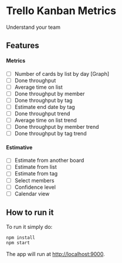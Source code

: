 # Trello Kanban Metrics

Understand your team

## Features

#### Metrics

- [ ] Number of cards by list by day [Graph]
- [ ] Done throughput
- [ ] Average time on list
- [ ] Done throughput by member
- [ ] Done throughput by tag
- [ ] Estimate end date by tag
- [ ] Done throughput trend
- [ ] Average time on list trend
- [ ] Done throughput by member trend
- [ ] Done throughput by tag trend

#### Estimative

- [ ] Estimate from another board
- [ ] Estimate from list
- [ ] Estimate from tag
- [ ] Select members
- [ ] Confidence level
- [ ] Calendar view

## How to run it

To run it simply do:

```bash
npm install
npm start
```

The app will run at [http://localhost:9000](http://localhost:9000).
